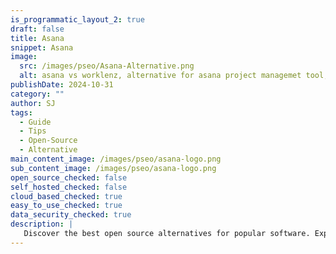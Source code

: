 ```yaml
---
is_programmatic_layout_2: true
draft: false
title: Asana
snippet: Asana
image:
  src: /images/pseo/Asana-Alternative.png
  alt: asana vs worklenz, alternative for asana project managemet tool, task management, resource management, productivity
publishDate: 2024-10-31
category: ""
author: SJ
tags:
  - Guide
  - Tips
  - Open-Source
  - Alternative
main_content_image: /images/pseo/asana-logo.png
sub_content_image: /images/pseo/asana-logo.png
open_source_checked: false
self_hosted_checked: false
cloud_based_checked: true
easy_to_use_checked: true
data_security_checked: true
description: |
   Discover the best open source alternatives for popular software. Explore our comprehensive guides and find the perfect solution for your needs today.
---
```

